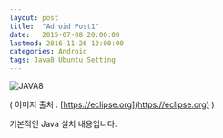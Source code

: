 ```yaml
---
layout: post
title:  "Adroid Post1"
date:   2015-07-08 20:00:00
lastmod: 2016-11-26 12:00:00 
categories: Android
tags: Java8 Ubuntu Setting
---
```


![JAVA8](https://eclipse.org/xtend/images/java8_logo.png)

( 이미지 출처 : [https://eclipse.org](https://eclipse.org) )

기본적인 Java 설치 내용입니다.
